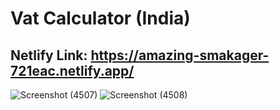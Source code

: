 # Vat Calculator (India)
## Netlify Link: https://amazing-smakager-721eac.netlify.app/

![Screenshot (4507)](https://user-images.githubusercontent.com/98692376/195407451-72f63246-38cf-4255-bd46-b632a4f2c15b.png)
![Screenshot (4508)](https://user-images.githubusercontent.com/98692376/195407471-9fd6ceeb-7f05-4f9f-b6ab-5ad1eaf1b182.png)

